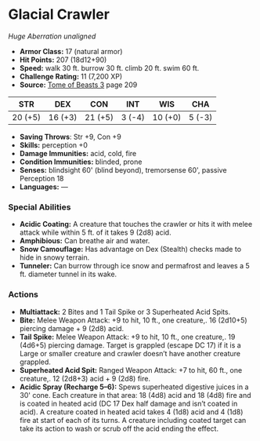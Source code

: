 # Glacial Crawler

*Huge* *Aberration* *unaligned*

- **Armor Class:** 17 (natural armor)
- **Hit Points:** 207 (18d12+90)
- **Speed:** walk 30 ft. burrow 30 ft. climb 20 ft. swim 60 ft.
- **Challenge Rating:** 11 (7,200 XP)
- **Source:** [Tome of Beasts 3](https://koboldpress.com/kpstore/product/tome-of-beasts-3-for-5th-edition/) page 209

| STR | DEX | CON | INT | WIS | CHA |
| --- | --- | --- | --- | --- | --- |
| 20 (+5) | 16 (+3) | 21 (+5) | 3 (-4) | 10 (+0) | 5 (-3) |

- **Saving Throws**: Str +9, Con +9
- **Skills:** perception +0
- **Damage Immunities:** acid, cold, fire
- **Condition Immunities:** blinded, prone
- **Senses:** blindsight 60' (blind beyond), tremorsense 60', passive Perception 18
- **Languages:** —
### Special Abilities
- **Acidic Coating:** A creature that touches the crawler or hits it with melee attack while within 5 ft. of it takes 9 (2d8) acid.
- **Amphibious:** Can breathe air and water.
- **Snow Camouflage:** Has advantage on Dex (Stealth) checks made to hide in snowy terrain.
- **Tunneler:** Can burrow through ice snow and permafrost and leaves a 5 ft. diameter tunnel in its wake.
### Actions
- **Multiattack:** 2 Bites and 1 Tail Spike or 3 Superheated Acid Spits.
- **Bite:** Melee Weapon Attack: +9 to hit, 10 ft., one creature,. 16 (2d10+5) piercing damage + 9 (2d8) acid.
- **Tail Spike:** Melee Weapon Attack: +9 to hit, 10 ft., one creature,. 19 (4d6+5) piercing damage. Target is grappled (escape DC 17) if it is a Large or smaller creature and crawler doesn’t have another creature grappled.
- **Superheated Acid Spit:** Ranged Weapon Attack: +7 to hit, 60 ft., one creature,. 12 (2d8+3) acid + 9 (2d8) fire.
- **Acidic Spray (Recharge 5–6):** Spews superheated digestive juices in a 30' cone. Each creature in that area: 18 (4d8) acid and 18 (4d8) fire and is coated in heated acid (DC 17 Dex half damage and isn’t coated in acid). A creature coated in heated acid takes 4 (1d8) acid and 4 (1d8) fire at start of each of its turns. A creature including coated target can take its action to wash or scrub off the acid ending the effect.


